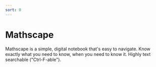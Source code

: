 ```yaml
---
sort: 0
---
```


# Mathscape
Mathscape is a simple, digital notebook that's easy to navigate. Know exactly what you need to know, when you need to know it. Highly text searchable ("Ctrl-F-able").